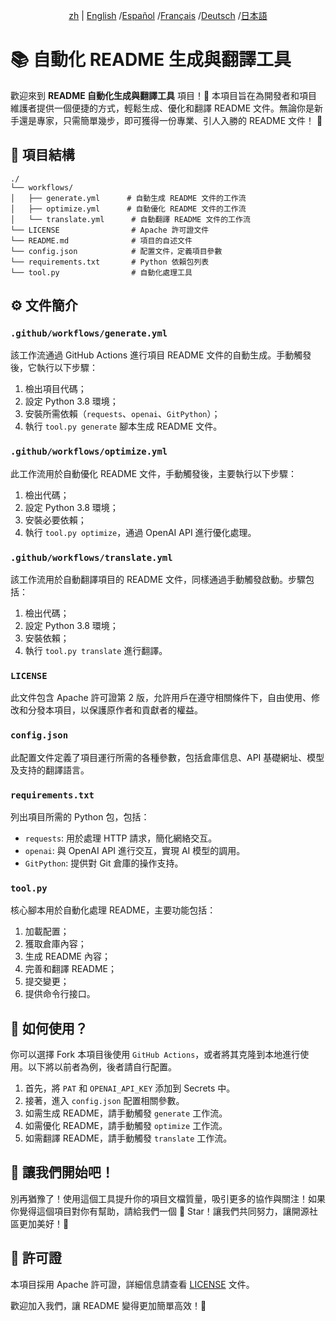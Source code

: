 <div align="center">

[zh](/README.md) | [English](/README/README_en.md) /[Español](/README/README_es.md) /[Français](/README/README_fr.md) /[Deutsch](/README/README_de.md) /[日本語](/README/README_ja.md)

</div>

# 📚 自動化 README 生成與翻譯工具

歡迎來到 **README 自動化生成與翻譯工具** 項目！🎉 本項目旨在為開發者和項目維護者提供一個便捷的方式，輕鬆生成、優化和翻譯 README 文件。無論你是新手還是專家，只需簡單幾步，即可獲得一份專業、引人入勝的 README 文件！ 🚀

## 📂 項目結構

```plaintext
./
└── workflows/
│   ├── generate.yml      # 自動生成 README 文件的工作流
│   ├── optimize.yml      # 自動優化 README 文件的工作流
│   └── translate.yml      # 自動翻譯 README 文件的工作流
└── LICENSE                # Apache 許可證文件
└── README.md              # 項目的自述文件
└── config.json            # 配置文件，定義項目參數
└── requirements.txt       # Python 依賴包列表
└── tool.py                # 自動化處理工具
```

## ⚙️ 文件簡介

### `.github/workflows/generate.yml`
該工作流通過 GitHub Actions 進行項目 README 文件的自動生成。手動觸發後，它執行以下步驟：
1. 檢出項目代碼；
2. 設定 Python 3.8 環境；
3. 安裝所需依賴（`requests`、`openai`、`GitPython`）；
4. 執行 `tool.py generate` 腳本生成 README 文件。

### `.github/workflows/optimize.yml`
此工作流用於自動優化 README 文件，手動觸發後，主要執行以下步驟：
1. 檢出代碼；
2. 設定 Python 3.8 環境；
3. 安裝必要依賴；
4. 執行 `tool.py optimize`，通過 OpenAI API 進行優化處理。

### `.github/workflows/translate.yml`
該工作流用於自動翻譯項目的 README 文件，同樣通過手動觸發啟動。步驟包括：
1. 檢出代碼；
2. 設定 Python 3.8 環境；
3. 安裝依賴；
4. 執行 `tool.py translate` 進行翻譯。

### `LICENSE`
此文件包含 Apache 許可證第 2 版，允許用戶在遵守相關條件下，自由使用、修改和分發本項目，以保護原作者和貢獻者的權益。

### `config.json`
此配置文件定義了項目運行所需的各種參數，包括倉庫信息、API 基礎網址、模型及支持的翻譯語言。

### `requirements.txt`
列出項目所需的 Python 包，包括：
- `requests`: 用於處理 HTTP 請求，簡化網絡交互。
- `openai`: 與 OpenAI API 進行交互，實現 AI 模型的調用。
- `GitPython`: 提供對 Git 倉庫的操作支持。

### `tool.py`
核心腳本用於自動化處理 README，主要功能包括：
1. 加載配置；
2. 獲取倉庫內容；
3. 生成 README 內容；
4. 完善和翻譯 README；
5. 提交變更；
6. 提供命令行接口。

## 🌸 如何使用？

你可以選擇 Fork 本項目後使用 `GitHub Actions`，或者將其克隆到本地進行使用。以下將以前者為例，後者請自行配置。

1. 首先，將 `PAT` 和 `OPENAI_API_KEY` 添加到 Secrets 中。
2. 接著，進入 `config.json` 配置相關參數。
3. 如需生成 README，請手動觸發 `generate` 工作流。
4. 如需優化 README，請手動觸發 `optimize` 工作流。
5. 如需翻譯 README，請手動觸發 `translate` 工作流。

## 🌟 讓我們開始吧！

別再猶豫了！使用這個工具提升你的項目文檔質量，吸引更多的協作與關注！如果你覺得這個項目對你有幫助，請給我們一個 💖 Star！讓我們共同努力，讓開源社區更加美好！🌈

## 📄 許可證

本項目採用 Apache 許可證，詳細信息請查看 [LICENSE](LICENSE) 文件。

歡迎加入我們，讓 README 變得更加簡單高效！🚀